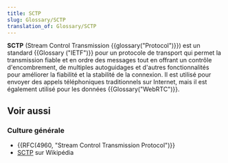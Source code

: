 ```yaml
---
title: SCTP
slug: Glossary/SCTP
translation_of: Glossary/SCTP
---
```


**SCTP** (Stream Control Transmission {{glossary("Protocol")}}) est un standard {{Glossary ("IETF")}} pour un protocole de transport qui permet la transmission fiable et en ordre des messages tout en offrant un contrôle d'encombrement, de multiples autoguidages et d'autres fonctionnalités pour améliorer la fiabilité et la stabilité de la connexion. Il est utilisé pour envoyer des appels téléphoniques traditionnels sur Internet, mais il est également utilisé pour les données {{Glossary("WebRTC")}}.

## Voir aussi

### Culture générale

- {{RFC(4960, "Stream Control Transmission Protocol")}}
- [SCTP](https://fr.wikipedia.org/wiki/Stream_Control_Transmission_Protocol) sur Wikipédia
